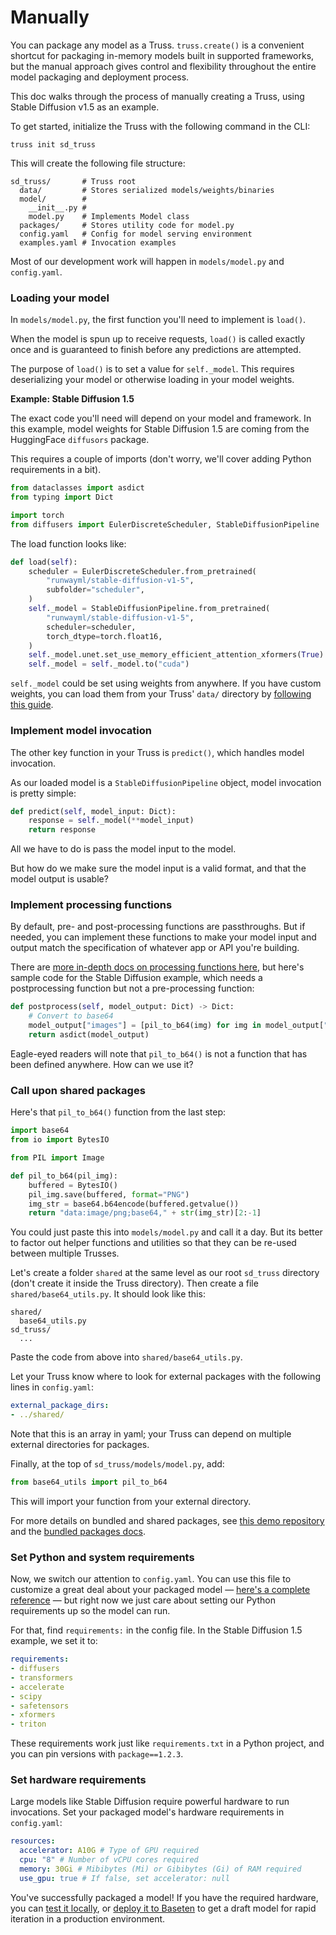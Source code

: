 # Manually

You can package any model as a Truss. `truss.create()` is a convenient shortcut for packaging in-memory models built in supported frameworks, but the manual approach gives control and flexibility throughout the entire model packaging and deployment process.

This doc walks through the process of manually creating a Truss, using Stable Diffusion v1.5 as an example.

To get started, initialize the Truss with the following command in the CLI:

```
truss init sd_truss
```

This will create the following file structure:

```
sd_truss/       # Truss root
  data/         # Stores serialized models/weights/binaries
  model/        #
    __init__.py #
    model.py    # Implements Model class
  packages/     # Stores utility code for model.py
  config.yaml   # Config for model serving environment
  examples.yaml # Invocation examples
```

Most of our development work will happen in `models/model.py` and `config.yaml`.

### Loading your model

In `models/model.py`, the first function you'll need to implement is `load()`.

When the model is spun up to receive requests, `load()` is called exactly once and is guaranteed to finish before any predictions are attempted.

The purpose of `load()` is to set a value for `self._model`. This requires deserializing your model or otherwise loading in your model weights.

**Example: Stable Diffusion 1.5**

The exact code you'll need will depend on your model and framework. In this example, model weights for Stable Diffusion 1.5 are coming from the HuggingFace `diffusors` package.

This requires a couple of imports (don't worry, we'll cover adding Python requirements in a bit).

```python
from dataclasses import asdict
from typing import Dict

import torch
from diffusers import EulerDiscreteScheduler, StableDiffusionPipeline
```

The load function looks like:

```python
def load(self):
    scheduler = EulerDiscreteScheduler.from_pretrained(
        "runwayml/stable-diffusion-v1-5",
        subfolder="scheduler",
    )
    self._model = StableDiffusionPipeline.from_pretrained(
        "runwayml/stable-diffusion-v1-5",
        scheduler=scheduler,
        torch_dtype=torch.float16,
    )
    self._model.unet.set_use_memory_efficient_attention_xformers(True)
    self._model = self._model.to("cuda")
```

`self._model` could be set using weights from anywhere. If you have custom weights, you can load them from your Truss' `data/` directory by [following this guide](https://github.com/basetenlabs/truss/blob/main/examples/stable-diffusion-1-5/data/README.md
).


### Implement model invocation

The other key function in your Truss is `predict()`, which handles model invocation.

As our loaded model is a `StableDiffusionPipeline` object, model invocation is pretty simple:

```python
def predict(self, model_input: Dict):
    response = self._model(**model_input)
    return response
```

All we have to do is pass the model input to the model.

But how do we make sure the model input is a valid format, and that the model output is usable?

### Implement processing functions

By default, pre- and post-processing functions are passthroughs. But if needed, you can implement these functions to make your model input and output match the specification of whatever app or API you're building.

There are [more in-depth docs on processing functions here](../develop/processing.md), but here's sample code for the Stable Diffusion example, which needs a postprocessing function but not a pre-processing function:

```python
def postprocess(self, model_output: Dict) -> Dict:
    # Convert to base64
    model_output["images"] = [pil_to_b64(img) for img in model_output["images"]]
    return asdict(model_output)
```

Eagle-eyed readers will note that `pil_to_b64()` is not a function that has been defined anywhere. How can we use it?

### Call upon shared packages

Here's that `pil_to_b64()` function from the last step:

```python
import base64
from io import BytesIO

from PIL import Image

def pil_to_b64(pil_img):
    buffered = BytesIO()
    pil_img.save(buffered, format="PNG")
    img_str = base64.b64encode(buffered.getvalue())
    return "data:image/png;base64," + str(img_str)[2:-1]
```

You could just paste this into `models/model.py` and call it a day. But its better to factor out helper functions and utilities so that they can be re-used between multiple Trusses.

Let's create a folder `shared` at the same level as our root `sd_truss` directory (don't create it inside the Truss directory). Then create a file `shared/base64_utils.py`. It should look like this:

```
shared/
  base64_utils.py
sd_truss/
  ...
```

Paste the code from above into `shared/base64_utils.py`.

Let your Truss know where to look for external packages with the following lines in `config.yaml`:

```yaml
external_package_dirs:
- ../shared/
```

Note that this is an array in yaml; your Truss can depend on multiple external directories for packages.

Finally, at the top of `sd_truss/models/model.py`, add:

```python
from base64_utils import pil_to_b64
```

This will import your function from your external directory.

For more details on bundled and shared packages, see [this demo repository](https://github.com/bolasim/truss-packages-example) and the [bundled packages docs](../develop/bundled-packages.md).

### Set Python and system requirements

Now, we switch our attention to `config.yaml`. You can use this file to customize a great deal about your packaged model — [here's a complete reference](../develop/configuration.md) — but right now we just care about setting our Python requirements up so the model can run.

For that, find `requirements:` in the config file. In the Stable Diffusion 1.5 example, we set it to:

```yaml
requirements:
- diffusers
- transformers
- accelerate
- scipy
- safetensors
- xformers
- triton
```

These requirements work just like `requirements.txt` in a Python project, and you can pin versions with `package==1.2.3`.

### Set hardware requirements

Large models like Stable Diffusion require powerful hardware to run invocations. Set your packaged model's hardware requirements in `config.yaml`:

```yaml
resources:
  accelerator: A10G # Type of GPU required
  cpu: "8" # Number of vCPU cores required
  memory: 30Gi # Mibibytes (Mi) or Gibibytes (Gi) of RAM required
  use_gpu: true # If false, set accelerator: null
```

You've successfully packaged a model! If you have the required hardware, you can [test it locally](../develop/localhost.md), or [deploy it to Baseten](https://docs.baseten.co/deploying-models/deploy) to get a draft model for rapid iteration in a production environment.
